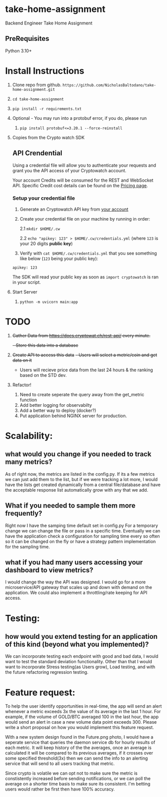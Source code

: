 # take-home-assignment
Backend Engineer Take Home Assignment

## PreRequisites 
   Python 3.10+
# Install Instructions
1. Clone repo from github. 
      `https://github.com/NicholasBaltodano/take-home-assignment.git`
2. `cd take-home-assignment`
2. `pip install -r requirements.txt`
3. Optional - You may run into a protobuf error, if you do, please run 
   1. `pip install protobuf<=3.20.1 --force-reinstall`
4. Copies from the Crypto watch SDK
   
   ## API Crendential

   Using a credential file will allow you to authenticate your requests and grant you the API access of your Cryptowatch account.

   Your account Credits will be consumed for the REST and WebSocket API. Specific Credit cost details can be found on the [Pricing page](https://cryptowat.ch/pricing).

   ### Setup your credential file

   1. Generate an Cryptowatch API key from [your account](https://cryptowat.ch/account/api-access)
   2. Create your credential file on your machine by running in order:

      2.1 `mkdir $HOME/.cw`

      2.2 `echo "apikey: 123" > $HOME/.cw/credentials.yml` (where `123` is your 20 digits **public key**)

   3. Verify with `cat $HOME/.cw/credentials.yml` that you see something like below (`123` being your public key):

   ```
   apikey: 123
   ```

   The SDK will read your public key as soon as `import cryptowatch` is ran in your script.

5. Start Server
   1. `python -m uvicorn main:app`

# TODO
1. ~~Gather Data from https://docs.cryptowat.ch/rest-api/ every minute.~~
   
   ~~- Store this data into a database~~
2. ~~Create API to access this data~~
   ~~- Users will select a metric/coin and get data on it~~
   - Users will recieve price data from the last 24 hours & the ranking based on the STD dev. 
3. Refactor!
   1. Need to create seperate the query away from the get_metric function
   2. Add better logging for observabilty
   3. Add a better way to deploy (docker?)
   4. Put application behind NGINX server for production.   
   

# Scalability:
## what would you change if you needed to track many metrics?
   As of right now, the metrics are listed in the config.py. If its a few metrics we can just add them to the list, but if we
   were tracking a lot more, I would have the lists get created dynamically from a central file/database and have the acceptable response list automatically grow with any that we add. 

## What if you needed to sample them more frequently? 
   Right now I have the samping time default set in config.py For a temporary change we can change the file or pass in a specific time. 
   Eventually we can have the application check a configuration for sampling time every so often so it can be changed on the fly
   or have a strategy pattern implementation for the sampling time.

## what if you had many users accessing your dashboard to view metrics?
   I would change the way the API was designed. I would go for a more microservice/API gateway that scales up and down with demand on the application. 
   We could also implement a throttling/rate keeping for API access. 

# Testing:
## how would you extend testing for an application of this kind (beyond what you implemented)?
   We can incorporate testing each endpoint with good and bad data, I would want to test the standard deviation functionality. 
   Other than that I would want to incorporate Stress testing(as Users grow), Load testing, and with the future refactoring regression testing. 
   

# Feature request:
To help the user identify opportunities in real-time, the app will send
an alert whenever a metric exceeds 3x the value of its average in the last 1 hour.
For example, if the volume of GOLD/BTC averaged 100 in the last hour, the app
would send an alert in case a new volume data point exceeds 300. Please write a
short proposal on how you would implement this feature request.


With a new system design found in the Future.png photo, I would have a seperate service that queries the daemon service db for hourly results
of each metric. It will keep history of the the averages, once an average is calculated it will be compared to its previous averages, if it crosses over some specified threshold(3x) then we can send the info to an alerting service that will send to all users tracking that metric. 

Since crypto is volatile we can opt not to make sure the metric is constistently increased before sending notifications, or we can poll the average on a shorter time basis to make sure its consistent. I'm betting users would rather be first then have 100% accuracy.